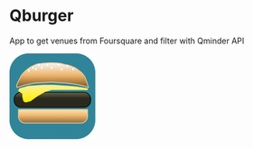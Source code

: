 # Qburger
App to get venues from Foursquare and filter with Qminder API

![Image description](https://raw.githubusercontent.com/kubzero/Qburger/master/Qburger/Qburger/Assets.xcassets/AppIcon.appiconset/Icon-76%402x.png)




